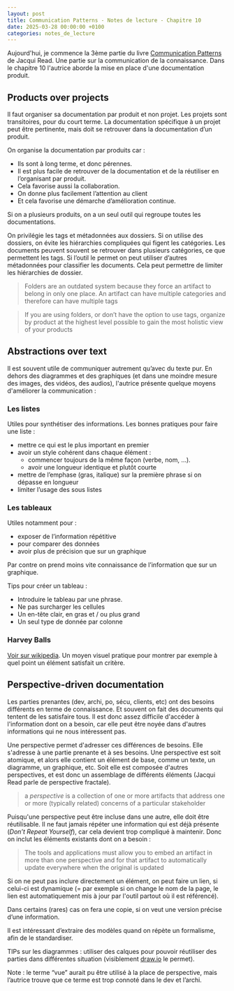 ```yaml
---
layout: post
title: Communication Patterns - Notes de lecture - Chapitre 10
date: 2025-03-28 00:00:00 +0100
categories: notes_de_lecture
---
```

Aujourd'hui, je commence la 3ème partie du livre [Communication Patterns](https://communicationpatternsbook.com/) de Jacqui Read. 
Une partie sur la communication de la connaissance. 
Dans le chapitre 10 l'autrice aborde la mise en place d'une documentation produit. 

## Products over projects
Il faut organiser sa documentation par produit et non projet. 
Les projets sont transitoires, pour du court terme. 
La documentation spécifique à un projet peut être pertinente, mais doit se retrouver dans la documentation d’un produit. 

On organise la documentation par produits car : 
* Ils sont à long terme, et donc pérennes.  
* Il est plus facile de retrouver de la documentation et de la réutiliser en l’organisant par produit. 
* Cela favorise aussi la collaboration. 
* On donne plus facilement l’attention au client 
* Et cela favorise une démarche d’amélioration continue. 

Si on a plusieurs produits, on a un seul outil qui regroupe toutes les documentations. 

On privilégie les tags et métadonnées aux dossiers. 
Si on utilise des dossiers, on évite les hiérarchies compliquées qui figent les catégories. 
Les documents peuvent souvent se retrouver dans plusieurs catégories, ce que permettent les tags. 
Si l’outil le permet on peut utiliser d’autres métadonnées pour classifier les documents. 
Cela peut permettre de limiter les hiérarchies de dossier. 

> Folders are an outdated system because they force an artifact to belong in only one place. An artifact can have multiple categories and therefore can have multiple tags 

> If you are using folders, or don’t have the option to use tags, organize by product at the highest level possible to gain the most holistic view of your products

## Abstractions over text
Il est souvent utile de communiquer autrement qu’avec du texte pur. 
En dehors des diagrammes et des graphiques (et dans une moindre mesure des images, des vidéos, des audios), l'autrice présente quelque moyens d'améliorer la communication : 

### Les listes
Utiles pour synthétiser des informations. 
Les bonnes pratiques pour faire une liste : 
- mettre ce qui est le plus important en premier
- avoir un style cohérent dans chaque élément :
    - commencer toujours de la même façon (verbe, nom, …).
    - avoir une longueur identique et plutôt courte
- mettre de l’emphase (gras, italique) sur la première phrase si on dépasse en longueur
- limiter l’usage des sous listes

### Les tableaux
Utiles notamment pour : 
- exposer de l’information répétitive
- pour comparer des données
- avoir plus de précision que sur un graphique

Par contre on prend moins vite connaissance de l’information que sur un graphique. 

Tips pour créer un tableau : 
- Introduire le tableau par une phrase.
- Ne pas surcharger les cellules
- Un en-tête clair, en gras et / ou plus grand
- Un seul type de donnée par colonne

### Harvey Balls
[Voir sur wikipedia](https://en.wikipedia.org/wiki/Harvey_balls). 
Un moyen visuel pratique pour montrer par exemple à quel point un élément satisfait un critère. 

## Perspective-driven documentation
Les parties prenantes (dev, archi, po, sécu, clients, etc) ont des besoins différents en terme de connaissance. 
Et souvent on fait des documents qui tentent de les satisfaire tous. 
Il est donc assez difficile d'accéder à l'information dont on a besoin, car elle peut être noyée dans d'autres informations qui ne nous intéressent pas. 

Une perspective permet d'adresser ces différences de besoins. 
Elle s'adresse à une partie prenante et à ses besoins. 
Une perspective est soit atomique, et alors elle contient un élément de base, comme un texte, un diagramme, un graphique, etc. 
Soit elle est composée d'autres perspectives, et est donc un assemblage de différents éléments (Jacqui Read parle de perspective fractale). 

> a *perspective* is a collection of one or more artifacts that address one or more (typically related) concerns of a particular stakeholder

Puisqu'une perspective peut être incluse dans une autre, elle doit être réutilisable. 
Il ne faut jamais répéter une information qui est déjà présente (_Don’t Repeat Yourself_), car cela devient trop compliqué à maintenir. 
Donc on inclut les éléments existants dont on a besoin :

> The tools and applications must allow you to embed an artifact in more than one perspective and for that artifact to automatically update everywhere when the original is updated 

Si on ne peut pas inclure directement un élément, on peut faire un lien, si celui-ci est dynamique (= par exemple si on change le nom de la page, le lien est automatiquement mis à jour par l'outil partout où il est référencé). 

Dans certains (rares) cas on fera une copie, si on veut une version précise d’une information. 

Il est intéressant d’extraire des modèles quand on répète un formalisme, afin de le standardiser. 

TIPs sur les diagrammes : utiliser des calques pour pouvoir réutiliser des parties dans différentes situation (visiblement [draw.io](http://draw.io) le permet). 

Note : le terme “vue” aurait pu être utilisé à la place de perspective, mais l’autrice trouve que ce terme est trop connoté dans le dev et l’archi. 